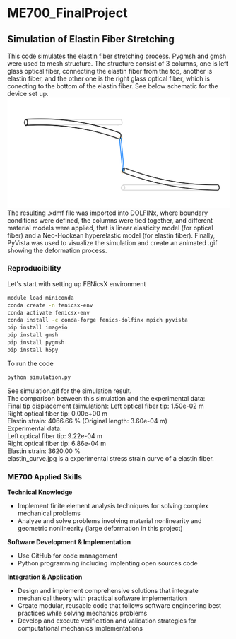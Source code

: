 # ME700_FinalProject
## Simulation of Elastin Fiber Stretching  
This code simulates the elastin fiber stretching process. Pygmsh and gmsh were used to mesh structure. The structure consist of 3 columns, one is left glass optical fiber, connecting the elastin fiber from the top, another is elastin fiber, and the other one is the right glass optical fiber, which is conecting to the bottom of the elastin fiber. See below schematic for the device set up.  
![schematic of stretching device.jpg](https://github.com/Esther918/ME700_FinalProject/blob/main/schematic%20of%20stretching%20device.jpg)
The resulting .xdmf file was imported into DOLFINx, where boundary conditions were defined, the columns were tied together, and different material models were applied, that is linear elasticity model (for optical fiber) and a Neo-Hookean hyperelastic model (for elastin fiber).
Finally, PyVista was used to visualize the simulation and create an animated .gif showing the deformation process.   

### Reproducibility  
Let's start with setting up FENicsX environment  
```bash
module load miniconda
conda create -n fenicsx-env
conda activate fenicsx-env
conda install -c conda-forge fenics-dolfinx mpich pyvista
pip install imageio
pip install gmsh
pip install pygmsh
pip install h5py
```
To run the code
```bash
python simulation.py
```
See simulation.gif for the simulation result.  
The comparison between this simulation and the experimental data:  
Final tip displacement (simulation):
Left optical fiber tip: 1.50e-02 m  
Right optical fiber tip: 0.00e+00 m  
Elastin strain: 4066.66 % (Original length: 3.60e-04 m)  
Experimental data:  
Left optical fiber tip: 9.22e-04 m  
Right optical fiber tip: 6.86e-04 m  
Elastin strain: 3620.00 %  
elastin_curve.jpg is a experimental stress strain curve of a elastin fiber.  

### ME700 Applied Skills
**Technical Knowledge**  
* Implement finite element analysis techniques for solving complex mechanical problems  
* Analyze and solve problems involving material nonlinearity and geometric nonlinearity (large deformation in this project)

**Software Development & Implementation**  
* Use GitHub for code management  
* Python programming including implenting open sources code

**Integration & Application**
* Design and implement comprehensive solutions that integrate mechanical theory with practical software implementation
* Create modular, reusable code that follows software engineering best practices while solving mechanics problems
* Develop and execute verification and validation strategies for computational mechanics implementations  
